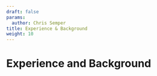 ```yaml
---
draft: false
params:
  author: Chris Semper 
title: Experience & Background 
weight: 10
---
```


# Experience and Background 